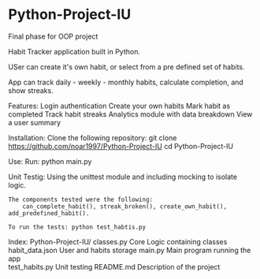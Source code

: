 # Python-Project-IU
Final phase for OOP project

Habit Tracker application built in Python. 

USer can create it's own habit, or select from a pre defined set of habits.

App can track daily - weekly - monthly habits, calculate completion, and show streaks. 

Features:
    Login authentication
    Create your own habits
    Mark habit as completed
    Track habit streaks
    Analytics module with data breakdown
    View a user summary

Installation:
    Clone the following repository:
        git clone https://github.com/noar1997/Python-Project-IU
        cd Python-Project-IU

Use:
    Run: python main.py

Unit Testig:
    Using the unittest module and including mocking to isolate logic.

    The components tested were the following:
        can_complete_habit(), streak_broken(), create_own_habit(), add_predefined_habit().
    
    To run the tests: python test_habtis.py


Index:
    Python-Project-IU/
        classes.py              Core Logic containing classes
        habit_data.json         User and habits storage
        main.py                 Main program running the app   
        test_habits.py          Unit testing
        README.md               Description of the project